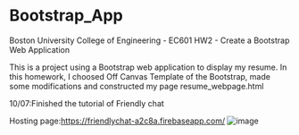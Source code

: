 # Bootstrap_App
Boston University College of Engineering - EC601 HW2 - Create a Bootstrap Web Application

This is a project using a Bootstrap web application to display my resume.
In this homework, I choosed Off Canvas Template of the Bootstrap, made some modifications and constructed my page resume_webpage.html

10/07:Finished the tutorial of Friendly chat

Hosting page:https://friendlychat-a2c8a.firebaseapp.com/
![image](https://github.com/jxtang0920/EC601HW2-bootstrap/blob/master/friendlychat_screenshot.JPG)

